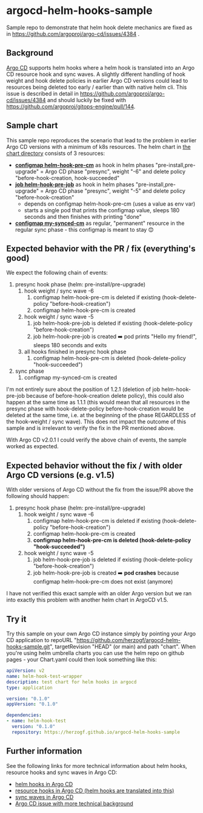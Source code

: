 # argocd-helm-hooks-sample
Sample repo to demonstrate that helm hook delete mechanics are fixed as in https://github.com/argoproj/argo-cd/issues/4384 .

## Background
[Argo CD](https://github.com/argoproj/argo-cd) supports helm hooks where a helm hook is translated into an Argo CD resource hook and sync waves. A slightly different handling of hook weight and hook delete policies in earlier Argo CD versions could lead to resources being deleted too early / earlier than with native helm cli. This issue is described in detail in https://github.com/argoproj/argo-cd/issues/4384 and should luckily be fixed with https://github.com/argoproj/gitops-engine/pull/144.

## Sample chart
This sample repo reproduces the scenario that lead to the problem in earlier Argo CD versions with a minimum of k8s resources. The helm chart in [the chart directory](chart/) consists of 3 resources:

- **[configmap helm-hook-pre-cm](chart/templates/configmap-presync.yaml)** as hook in helm phases "pre-install,pre-upgrade" = Argo CD phase "presync", weight "-6" and delete policy "before-hook-creation, hook-succeeded"
- **[job helm-hook-pre-job](chart/templates/job-presync.yaml)** as hook in helm phases "pre-install,pre-upgrade" = Argo CD phase "presync", weight "-5" and delete policy "before-hook-creation"
    - depends on configmap helm-hook-pre-cm (uses a value as env var)
    - starts a single pod that prints the configmap value, sleeps 180 seconds and then finishes with printing "done"
- **[configmap my-synced-cm](chart/templates/configmap-sync.yaml)** as regular, "permanent" resource in the regular sync phase - this configmap is meant to stay :blush:

## Expected behavior with the PR / fix (everything's good)
We expect the following chain of events:

1. presync hook phase (helm: pre-install/pre-upgrade)
    1. hook weight / sync wave -6
        1. configmap helm-hook-pre-cm is deleted if existing (hook-delete-policy "before-hook-creation")
        2. configmap helm-hook-pre-cm is created
    2. hook weight / sync wave -5
        1. job helm-hook-pre-job is deleted if existing (hook-delete-policy "before-hook-creation")
        2. job helm-hook-pre-job is created :arrow_right: pod prints "Hello my friend!", sleeps 180 seconds and exits
    3. all hooks finished in presync hook phase
        1. configmap helm-hook-pre-cm is deleted (hook-delete-policy "hook-succeeded")
2. sync phase
    1. configmap my-synced-cm is created

I'm not entirely sure about the position of 1.2.1 (deletion of job helm-hook-pre-job because of before-hook-creation delete policy), this could also happen at the same time as 1.1.1 (this would mean that all resources in the presync phase with hook-delete-policy before-hook-creation would be deleted at the same time, i.e. at the beginning of the phase REGARDLESS of the hook-weight / sync wave).
This does not impact the outcome of this sample and is irrelevant to verify the fix in the PR mentioned above.

With Argo CD v2.0.1 I could verify the above chain of events, the sample worked as expected.

## Expected behavior without the fix / with older Argo CD versions (e.g. v1.5)
With older versions of Argo CD without the fix from the issue/PR above the following should happen:

1. presync hook phase (helm: pre-install/pre-upgrade)
    1. hook weight / sync wave -6
        1. configmap helm-hook-pre-cm is deleted if existing (hook-delete-policy "before-hook-creation")
        2. configmap helm-hook-pre-cm is created
        3. **configmap helm-hook-pre-cm is deleted (hook-delete-policy "hook-succeeded")**
    2. hook weight / sync wave -5
        1. job helm-hook-pre-job is deleted if existing (hook-delete-policy "before-hook-creation")
        2. job helm-hook-pre-job is created :arrow_right: **pod crashes** because configmap helm-hook-pre-cm does not exist (anymore)

I have not verified this exact sample with an older Argo version but we ran into exactly this problem with another helm chart in ArgoCD v1.5.

## Try it
Try this sample on your own Argo CD instance simply by pointing your Argo CD application to repoURL "https://github.com/herzogf/argocd-helm-hooks-sample.git", targetRevision "HEAD" (or main) and path "chart". When you're using helm umbrella charts you can use the helm repo on github pages - your Chart.yaml could then look something like this:

```yaml
apiVersion: v2
name: helm-hook-test-wrapper
description: test chart for helm hooks in argocd
type: application

version: "0.1.0"
appVersion: "0.1.0"

dependencies:
- name: helm-hook-test
  version: "0.1.0"
  repository: https://herzogf.github.io/argocd-helm-hooks-sample
```

## Further information
See the following links for more technical information about helm hooks, resource hooks and sync waves in Argo CD:

- [helm hooks in Argo CD](https://argoproj.github.io/argo-cd/user-guide/helm/#helm-hooks)
- [resource hooks in Argo CD (helm hooks are translated into this)](https://argoproj.github.io/argo-cd/user-guide/resource_hooks/)
- [sync waves in Argo CD](https://argoproj.github.io/argo-cd/user-guide/sync-waves/)
- [Argo CD issue with more technical background](https://github.com/argoproj/argo-cd/issues/4384)